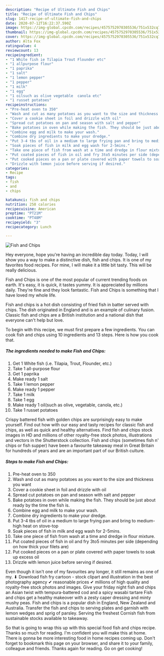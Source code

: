 ```yaml
---
description: "Recipe of Ultimate Fish and Chips"
title: "Recipe of Ultimate Fish and Chips"
slug: 1417-recipe-of-ultimate-fish-and-chips
date: 2020-07-12T16:22:37.590Z
image: https://img-global.cpcdn.com/recipes/4575752970305536/751x532cq70/fish-and-chips-recipe-main-photo.jpg
thumbnail: https://img-global.cpcdn.com/recipes/4575752970305536/751x532cq70/fish-and-chips-recipe-main-photo.jpg
cover: https://img-global.cpcdn.com/recipes/4575752970305536/751x532cq70/fish-and-chips-recipe-main-photo.jpg
author: Alta Fox
ratingvalue: 4
reviewcount: 13
recipeingredient:
- "1 White fish ie Tilapia Trout Flounder etc"
- "1 allpurpose flour"
- "1 paprika"
- "1 salt"
- "1 lemon pepper"
- "1 pepper"
- "1 milk"
- "1 egg"
- "1 oilsuch as olive vegetable  canola etc"
- "1 russet potatoes"
recipeinstructions:
- "Pre-heat oven to 350"
- "Wash and cut as many potatoes as you want to the size and thickness you want"
- "Cover a cookie sheet in foil and drizzle with oil"
- "Spread cut potatoes on pan and season with salt and pepper"
- "Bake potatoes in oven while making the fish. They should be just about ready by the time the fish is."
- "Combine egg and milk to make your wash."
- "Combine dry ingredients to make your dredge."
- "Put 3-4 tbs of oil in a medium to large frying pan and bring to medium-high heat on stove-top"
- "Soak pieces of fish in milk and egg wash for 2-5mins."
- "Take one piece of fish from wash at a time and dredge in flour mixture."
- "Put coated pieces of fish in oil and fry 3to5 minutes per side (depending on how thick your filets are)"
- "Put cooked pieces on a pan or plate covered with paper towels to soak up excess oil"
- "Drizzle with lemon juice before serving if desired."
categories:
- Recipe
tags:
- fish
- and
- chips

katakunci: fish and chips 
nutrition: 258 calories
recipecuisine: American
preptime: "PT21M"
cooktime: "PT48M"
recipeyield: "3"
recipecategory: Lunch

---
```



![Fish and Chips](https://img-global.cpcdn.com/recipes/4575752970305536/751x532cq70/fish-and-chips-recipe-main-photo.jpg)

Hey everyone, hope you're having an incredible day today. Today, I will show you a way to make a distinctive dish, fish and chips. It is one of my favorites food recipes. For mine, I will make it a little bit tasty. This will be really delicious.

Fish and Chips is one of the most popular of current trending foods on earth. It's easy, it is quick, it tastes yummy. It is appreciated by millions daily. They're fine and they look fantastic. Fish and Chips is something that I have loved my whole life.

Fish and chips is a hot dish consisting of fried fish in batter served with chips. The dish originated in England and is an example of culinary fusion. Classic fish and chips are a British institution and a national dish that everyone can&#39;t help but love.


To begin with this recipe, we must first prepare a few ingredients. You can cook fish and chips using 10 ingredients and 13 steps. Here is how you cook that.

<!--inarticleads1-->

##### The ingredients needed to make Fish and Chips:

1. Get 1 White fish (i.e. Tilapia, Trout, Flounder, etc.)
1. Take 1 all-purpose flour
1. Get 1 paprika
1. Make ready 1 salt
1. Take 1 lemon pepper
1. Make ready 1 pepper
1. Take 1 milk
1. Take 1 egg
1. Make ready 1 oil(such as olive, vegetable,  canola, etc.)
1. Take 1 russet potatoes


Crispy battered fish with golden chips are surprisingly easy to make yourself. Find out how with our easy and tasty recipes for classic fish and chips, as well as quick and healthy alternatives. Find fish and chips stock images in HD and millions of other royalty-free stock photos, illustrations and vectors in the Shutterstock collection. Fish and chips (sometimes fish n&#39; chips or fish supper) have been a favourite takeaway meal in Great Britain for hundreds of years and are an important part of our British culture. 

<!--inarticleads2-->

##### Steps to make Fish and Chips:

1. Pre-heat oven to 350
1. Wash and cut as many potatoes as you want to the size and thickness you want
1. Cover a cookie sheet in foil and drizzle with oil
1. Spread cut potatoes on pan and season with salt and pepper
1. Bake potatoes in oven while making the fish. They should be just about ready by the time the fish is.
1. Combine egg and milk to make your wash.
1. Combine dry ingredients to make your dredge.
1. Put 3-4 tbs of oil in a medium to large frying pan and bring to medium-high heat on stove-top
1. Soak pieces of fish in milk and egg wash for 2-5mins.
1. Take one piece of fish from wash at a time and dredge in flour mixture.
1. Put coated pieces of fish in oil and fry 3to5 minutes per side (depending on how thick your filets are)
1. Put cooked pieces on a pan or plate covered with paper towels to soak up excess oil
1. Drizzle with lemon juice before serving if desired.


Even though it isn&#39;t one of my favourites any longer, it still remains as one of my. ⬇ Download fish fry cartoon - stock clipart and illustration in the best photography agency ✔ reasonable prices ✔ millions of high quality and royalty-free stock photos and images. Give your friday night fish and chips an Asian twist with tempura-battered cod and a spicy wasabi tartare Fish and chips get a healthy makeover with a zesty caper dressing and minty mushy peas. Fish and chips is a popular dish in England, New Zealand and Australia. Transfer the fish and chips to serving plates and garnish with lemon wedges and sprig of parsley. Serving the freshest Cornish fish from sustainable stocks available to takeaway. 

So that is going to wrap this up with this special food fish and chips recipe. Thanks so much for reading. I'm confident you will make this at home. There is gonna be more interesting food in home recipes coming up. Don't forget to bookmark this page on your browser, and share it to your family, colleague and friends. Thanks again for reading. Go on get cooking!

